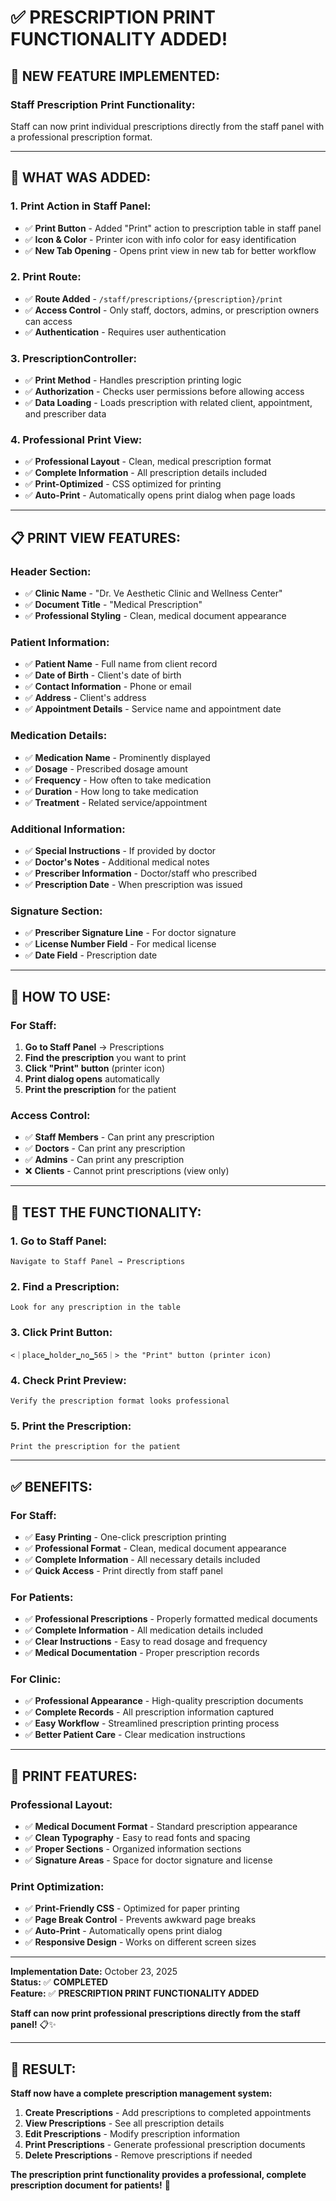 # ✅ PRESCRIPTION PRINT FUNCTIONALITY ADDED!

## 🎯 **NEW FEATURE IMPLEMENTED:**

### **Staff Prescription Print Functionality:**
Staff can now print individual prescriptions directly from the staff panel with a professional prescription format.

---

## 🔧 **WHAT WAS ADDED:**

### **1. Print Action in Staff Panel:**
- ✅ **Print Button** - Added "Print" action to prescription table in staff panel
- ✅ **Icon & Color** - Printer icon with info color for easy identification
- ✅ **New Tab Opening** - Opens print view in new tab for better workflow

### **2. Print Route:**
- ✅ **Route Added** - `/staff/prescriptions/{prescription}/print`
- ✅ **Access Control** - Only staff, doctors, admins, or prescription owners can access
- ✅ **Authentication** - Requires user authentication

### **3. PrescriptionController:**
- ✅ **Print Method** - Handles prescription printing logic
- ✅ **Authorization** - Checks user permissions before allowing access
- ✅ **Data Loading** - Loads prescription with related client, appointment, and prescriber data

### **4. Professional Print View:**
- ✅ **Professional Layout** - Clean, medical prescription format
- ✅ **Complete Information** - All prescription details included
- ✅ **Print-Optimized** - CSS optimized for printing
- ✅ **Auto-Print** - Automatically opens print dialog when page loads

---

## 📋 **PRINT VIEW FEATURES:**

### **Header Section:**
- ✅ **Clinic Name** - "Dr. Ve Aesthetic Clinic and Wellness Center"
- ✅ **Document Title** - "Medical Prescription"
- ✅ **Professional Styling** - Clean, medical document appearance

### **Patient Information:**
- ✅ **Patient Name** - Full name from client record
- ✅ **Date of Birth** - Client's date of birth
- ✅ **Contact Information** - Phone or email
- ✅ **Address** - Client's address
- ✅ **Appointment Details** - Service name and appointment date

### **Medication Details:**
- ✅ **Medication Name** - Prominently displayed
- ✅ **Dosage** - Prescribed dosage amount
- ✅ **Frequency** - How often to take medication
- ✅ **Duration** - How long to take medication
- ✅ **Treatment** - Related service/appointment

### **Additional Information:**
- ✅ **Special Instructions** - If provided by doctor
- ✅ **Doctor's Notes** - Additional medical notes
- ✅ **Prescriber Information** - Doctor/staff who prescribed
- ✅ **Prescription Date** - When prescription was issued

### **Signature Section:**
- ✅ **Prescriber Signature Line** - For doctor signature
- ✅ **License Number Field** - For medical license
- ✅ **Date Field** - Prescription date

---

## 🎯 **HOW TO USE:**

### **For Staff:**
1. **Go to Staff Panel** → Prescriptions
2. **Find the prescription** you want to print
3. **Click "Print" button** (printer icon)
4. **Print dialog opens** automatically
5. **Print the prescription** for the patient

### **Access Control:**
- ✅ **Staff Members** - Can print any prescription
- ✅ **Doctors** - Can print any prescription
- ✅ **Admins** - Can print any prescription
- ❌ **Clients** - Cannot print prescriptions (view only)

---

## 🧪 **TEST THE FUNCTIONALITY:**

### **1. Go to Staff Panel:**
```
Navigate to Staff Panel → Prescriptions
```

### **2. Find a Prescription:**
```
Look for any prescription in the table
```

### **3. Click Print Button:**
```
<｜place▁holder▁no▁565｜> the "Print" button (printer icon)
```

### **4. Check Print Preview:**
```
Verify the prescription format looks professional
```

### **5. Print the Prescription:**
```
Print the prescription for the patient
```

---

## ✅ **BENEFITS:**

### **For Staff:**
- ✅ **Easy Printing** - One-click prescription printing
- ✅ **Professional Format** - Clean, medical document appearance
- ✅ **Complete Information** - All necessary details included
- ✅ **Quick Access** - Print directly from staff panel

### **For Patients:**
- ✅ **Professional Prescriptions** - Properly formatted medical documents
- ✅ **Complete Information** - All medication details included
- ✅ **Clear Instructions** - Easy to read dosage and frequency
- ✅ **Medical Documentation** - Proper prescription records

### **For Clinic:**
- ✅ **Professional Appearance** - High-quality prescription documents
- ✅ **Complete Records** - All prescription information captured
- ✅ **Easy Workflow** - Streamlined prescription printing process
- ✅ **Better Patient Care** - Clear medication instructions

---

## 🎯 **PRINT FEATURES:**

### **Professional Layout:**
- ✅ **Medical Document Format** - Standard prescription appearance
- ✅ **Clean Typography** - Easy to read fonts and spacing
- ✅ **Proper Sections** - Organized information sections
- ✅ **Signature Areas** - Space for doctor signature and license

### **Print Optimization:**
- ✅ **Print-Friendly CSS** - Optimized for paper printing
- ✅ **Page Break Control** - Prevents awkward page breaks
- ✅ **Auto-Print** - Automatically opens print dialog
- ✅ **Responsive Design** - Works on different screen sizes

---

**Implementation Date:** October 23, 2025  
**Status:** ✅ **COMPLETED**  
**Feature:** ✅ **PRESCRIPTION PRINT FUNCTIONALITY ADDED**  

**Staff can now print professional prescriptions directly from the staff panel!** 📋✨

---

## 🚀 **RESULT:**

**Staff now have a complete prescription management system:**

1. **Create Prescriptions** - Add prescriptions to completed appointments
2. **View Prescriptions** - See all prescription details
3. **Edit Prescriptions** - Modify prescription information
4. **Print Prescriptions** - Generate professional prescription documents
5. **Delete Prescriptions** - Remove prescriptions if needed

**The prescription print functionality provides a professional, complete prescription document for patients!** 🎯
